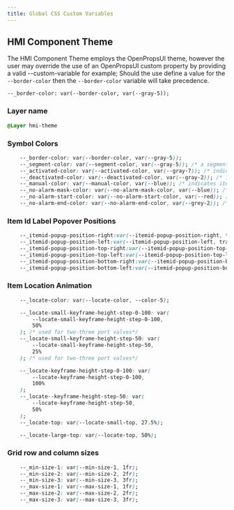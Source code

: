 ```yaml
---
title: Global CSS Custom Variables
---
```


## HMI Component Theme

The HMI Component Theme employs the OpenPropsUI theme, however the user may
override the use of an OpenPropsUI custom property by providing a valid
--custom-variable for example;
Should the use define a value for the `--border-color` then the `--border-color`
variable will take precedence.

`--_border-color: var(--border-color, var(--gray-5));`

### Layer name

```css
@Layer hmi-theme
```
### Symbol Colors

```css
	--_border-color: var(--border-color, var(--gray-5));
	--_segment-color: var(--segment-color, var(--gray-5)); /* a segment is an internal element, not effected by states except positional feedback */
	--_activated-color: var(--activated-color, var(--gray-7)); /* indicates item is activated */
	--_deactivated-color: var(--deactivated-color, var(--gray-2)); /* indicates item is deactivated */
	--_manual-color: var(--manual-color, var(--blue)); /* indicates item is in manual mode */
	--_no-alarm-mask-color: var(--no-alarm-mask-color, var(--blue)); /* indicates an item's alarm state is masked */
	--_no-alarm-start-color: var(--no-alarm-start-color, var(--red)); /* indicates alarm state animation start color */
	--_no-alarm-end-color: var(--no-alarm-end-color, var(--grey-2)); /* indicates alarm state animation end color */
```

### Item Id Label Popover Positions
```css
	--_itemid-popup-position-right:var(--itemid-popup-position-right, translate(35%,10%));
	--_itemid-popup-position-left:var(--itemid-popup-position-left, translate(-100%,10%));
	--_itemid-popup-position-top-right:var(--itemid-popup-position-top-right, translate(35%,-75%));
	--_itemid-popup-position-top-left:var(--itemid-popup-position-top-left, translate(-100%,-75%));
	--_itemid-popup-position-bottom-right:var(--itemid-popup-position-bottom-right, translate(35%,100%));
	--_itemid-popup-position-bottom-left:var(--itemid-popup-position-bottom-left, translate(-100%,100%));
```

### Item Location Animation

```css
	--_locate-color: var(--locate-color, --color-5);

	--_locate-small-keyframe-height-step-0-100: var(
		--locate-small-keyframe-height-step-0-100,
		50%
	); /* used for two-three port valves*/
	--_locate-small-keyframe-height-step-50: var(
		--locate-small-keyframe-height-step-50,
		25%
	); /* used for two-three port valves*/

	--_locate-keyframe-height-step-0-100: var(
		--locate-keyframe-height-step-0-100,
		100%
	);
	--_locate--keyframe-height-step-50: var(
		--locate-keyframe-height-step-50,
		50%
	);
	--_locate-top: var(--locate-small-top, 27.5%);

	--_locate-large-top: var(--locate-top, 50%);
```
### Grid row and column sizes

```css
	--_min-size-1: var(--min-size-1, 1fr);
	--_min-size-2: var(--min-size-2, 2fr);
	--_min-size-3: var(--min-size-3, 3fr);
	--_max-size-1: var(--max-size-1, 1fr);
	--_max-size-2: var(--max-size-2, 2fr);
	--_max-size-3: var(--max-size-3, 3fr);

```
